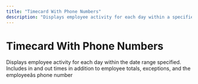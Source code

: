 ```yaml
---
title: "Timecard With Phone Numbers"
description: "Displays employee activity for each day within a specified date range, including in/out times, totals, exceptions, and phone numbers."
---
```


# Timecard With Phone Numbers

Displays employee activity for each day within the date range specified. Includes in and out times in addition to employee totals, exceptions, and the employeeâs phone number
